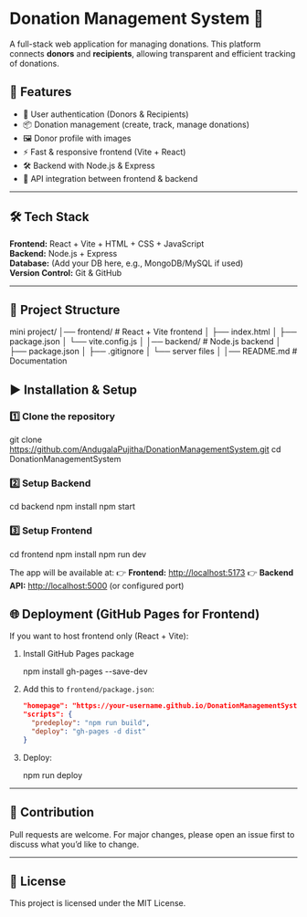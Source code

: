 
# Donation Management System 💝

A full-stack web application for managing donations. This platform connects **donors** and **recipients**, allowing transparent and efficient tracking of donations.


## 🚀 Features
- 🔐 User authentication (Donors & Recipients)  
- 📦 Donation management (create, track, manage donations)  
- 🖼️ Donor profile with images  
- ⚡ Fast & responsive frontend (Vite + React)  
- 🛠️ Backend with Node.js & Express  
- 📂 API integration between frontend & backend  

---

## 🛠️ Tech Stack
**Frontend:** React + Vite + HTML + CSS + JavaScript  
**Backend:** Node.js + Express  
**Database:** (Add your DB here, e.g., MongoDB/MySQL if used)  
**Version Control:** Git & GitHub  

---

## 📂 Project Structure

mini project/
│── frontend/          # React + Vite frontend
│   ├── index.html
│   ├── package.json
│   └── vite.config.js
│
│── backend/           # Node.js backend
│   ├── package.json
│   ├── .gitignore
│   └── server files
│
│── README.md          # Documentation


## ▶️ Installation & Setup

### 1️⃣ Clone the repository
git clone https://github.com/AndugalaPujitha/DonationManagementSystem.git
cd DonationManagementSystem


### 2️⃣ Setup Backend

cd backend
npm install
npm start

### 3️⃣ Setup Frontend

cd frontend
npm install
npm run dev

The app will be available at:
👉 **Frontend:** [http://localhost:5173](http://localhost:5173)
👉 **Backend API:** [http://localhost:5000](http://localhost:5000) (or configured port)


## 🌐 Deployment (GitHub Pages for Frontend)

If you want to host frontend only (React + Vite):

1. Install GitHub Pages package

   npm install gh-pages --save-dev
   

2. Add this to `frontend/package.json`:

   ```json
   "homepage": "https://your-username.github.io/DonationManagementSystem",
   "scripts": {
     "predeploy": "npm run build",
     "deploy": "gh-pages -d dist"
   }
   ```

3. Deploy:

   npm run deploy


---

## 🤝 Contribution

Pull requests are welcome. For major changes, please open an issue first to discuss what you’d like to change.

---

## 📜 License

This project is licensed under the MIT License.
